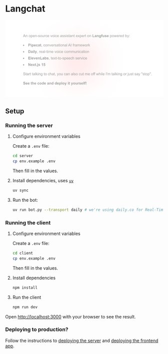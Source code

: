 # Langchat

![](assets/intro.png)

## Setup

### Running the server

1. Configure environment variables

   Create a `.env` file:

   ```sh
   cd server
   cp env.example .env
   ```

   Then fill in the values.

2. Install dependencies, uses [`uv`](https://docs.astral.sh/uv/getting-started/installation/)

   ```sh
   uv sync
   ```

3. Run the bot:

   ```sh
   uv run bot.py --transport daily # we're using daily.co for Real-Time communications
   ```
### Running the client

1. Configure environment variables

   Create a `.env` file:

   ```sh
   cd client
   cp env.example .env
   ```

   Then fill in the values.

2. Install dependencies

   ```sh
   npm install
   ```

3. Run the client

   ```sh
   npm run dev
   ```

Open [http://localhost:3000](http://localhost:3000) with your browser to see the result.

### Deploying to production?

Follow the instructions to [deploying the server](https://docs.pipecat.ai/deployment/overview) and [deploying the frontend app](https://vercel.com/docs/frameworks/full-stack/nextjs).
